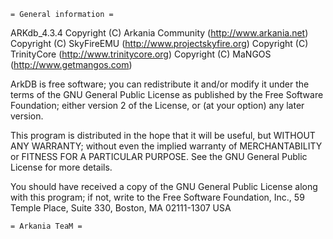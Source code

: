 	= General information =
 
  ARKdb_4.3.4 Copyright (C) Arkania Community (http://www.arkania.net)
  Copyright (C) SkyFireEMU  (http://www.projectskyfire.org)
  Copyright (C) TrinityCore (http://www.trinitycore.org)
  Copyright (C) MaNGOS      (http://www.getmangos.com)

  ArkDB is free software; you can redistribute it and/or modify
  it under the terms of the GNU General Public License as published by
  the Free Software Foundation; either version 2 of the License, or
  (at your option) any later version.

  This program is distributed in the hope that it will be useful,
  but WITHOUT ANY WARRANTY; without even the implied warranty of
  MERCHANTABILITY or FITNESS FOR A PARTICULAR PURPOSE. See the
  GNU General Public License for more details.

  You should have received a copy of the GNU General Public License
  along with this program; if not, write to the Free Software
  Foundation, Inc., 59 Temple Place, Suite 330, Boston, MA 02111-1307 USA
  
	= Arkania TeaM =
